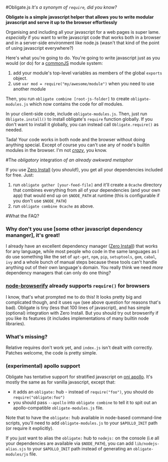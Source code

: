 #Obligate.js
_It's a synonym of `require`, did you know?_

**Obligate is a simple javascript helper that allows you to write modular javascript and serve it up to the browser effortlessly**

Organising and including all your javascript for a web pages is super lame. *especially* if you want to write javascript code that works both in a browser and in a server-side environment like node.js (wasn't that kind of the point of using javascript everywhere?)

Here's what you're going to do. You're going to write javascript just as you would (or do) for a [commonJS][] module system:

1. add your module's top-level variables as members of the global `exports` object.
2. use `var mod = require("my/awesome/module")` when you need to use another module

Then, you run `obligate combine [root-js-folder]` to create `obligate-modules.js` which now contains the code for *all* modules.

In your client-side code, include `obligate-modules.js`. Then, just run `Obligate.install()` to install obligate's `require` function globally. If you don't want to install it globally, you can instead call `Obligate.require()` as needed.

Tada! Your code works in both node and the browser without doing anything special. Except of course you can't use any of node's builtin modules in the browser. I'm not [_crazy_][browserify], you know.

#The _obligatory_ integration
_of an already awkward metaphor_

If you use [Zero Install][0install] (you _should_!), you get all your dependencies included for free. Just:

1. run `obligate gather [your-feed-file]` and it'll create a `0cache` directory that combines everything from all of your dependencies (and your own app) that would end up on `$NODE_PATH` at runtime (this is configurable if you don't use `$NODE_PATH`)
2. run `obligate combine 0cache` as above.

#What the FAQ?

### Why don't you use [some other javascript dependency mananger], it's great!

I already have an excellent dependency manager ([Zero Install][0install]) that works for any language, while most people who code in the same languages as I do use something like the set of `apt-get`, `npm`, `pip`, `setuptools`, `gem`, `cabal`, `ivy` and a whole bunch of manual steps because these tools can't handle anything out of their own language's domain. You really think we need _more_ dependency managers that can only do one thing?

### [node-browserify][browserify] already supports `require()` for browsers

I know, that's what prompted me to do this! It looks pretty big and complicated though, and it uses `npm` (see above question for reasons that's bad). Obligate is tiny (less that 100 lines of javascript), and has simple (optional) integration with Zero Install. But you should try out browserify if you like its features (it includes implementations of many builtin node libraries).

### What's missing?

Relative requires don't work yet, and `index.js` isn't dealt with correctly. Patches welcome, the code is pretty simple.

### (experimental) apollo support

Obligate has tentative support for stratified javascript on [oni apollo](http://onilabs.com/). It's mostly the same as for vanilla javascript, except that:

 - it adds an `obligate:` hub - instead of `require("foo")`, you should do `require("obligate:foo")`
 - you should pass `--apollo` into `obligate combine` to tell it to spit out an apollo-compatible `obligate-modules.js` file.

Note that to have the `obligate:` hub available in node-based command-line scripts, you'll need to add `obligate-modules.js` to your `$APOLLO_INIT` path (or require it explicitly).

If you just want to alias the `obligate:` hub to `nodejs:` on the console (i.e all your dependencies are available via `$NODE_PATH`), you can add `lib/nodejs-alias.sjs` to your `$APOLLO_INIT` path instead of generating an `obligate-modules/js` file.


[tartare-0bundle]: http://gfxmonk.net/dist/0install/tartare-0bundle.xml
[browserify]:      https://github.com/substack/node-browserify
[commonJS]:        http://www.commonjs.org/specs/modules/1.0/
[0install]:        http://0install.net/
